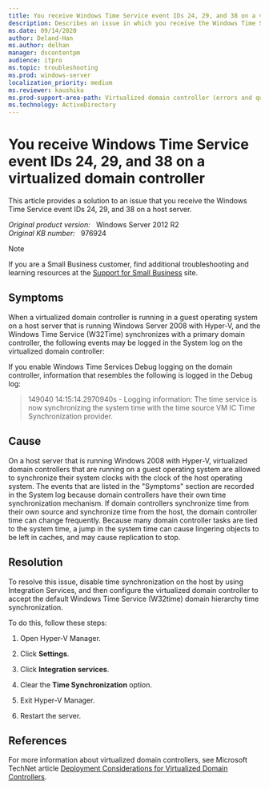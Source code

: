 ```yaml
---
title: You receive Windows Time Service event IDs 24, 29, and 38 on a virtualized domain controller that is running on a Windows Server 2008-based host server with Hyper-V
description: Describes an issue in which you receive the Windows Time Service event IDs 24, 29, and 38 on a host server.
ms.date: 09/14/2020
author: Deland-Han
ms.author: delhan 
manager: dscontentpm
audience: itpro
ms.topic: troubleshooting
ms.prod: windows-server
localization_priority: medium
ms.reviewer: kaushika
ms.prod-support-area-path: Virtualized domain controller (errors and questions)
ms.technology: ActiveDirectory
---
```

# You receive Windows Time Service event IDs 24, 29, and 38 on a virtualized domain controller

This article provides a solution to an issue that you receive the Windows Time Service event IDs 24, 29, and 38 on a host server.

_Original product version:_ &nbsp; Windows Server 2012 R2  
_Original KB number:_ &nbsp; 976924

>[!NOTE]  
If you are a Small Business customer, find additional troubleshooting and learning resources at the [Support for Small Business](https://smallbusiness.support.microsoft.com) site.

## Symptoms

When a virtualized domain controller is running in a guest operating system on a host server that is running Windows Server 2008 with Hyper-V, and the Windows Time Service (W32Time) synchronizes with a primary domain controller, the following events may be logged in the System log on the virtualized domain controller: 

If you enable Windows Time Services Debug logging on the domain controller, information that resembles the following is logged in the Debug log:

>149040 14:15:14.2970940s - Logging information: The time service is now synchronizing the system time with the time source VM IC Time Synchronization provider.

## Cause

On a host server that is running Windows 2008 with Hyper-V, virtualized domain controllers that are running on a guest operating system are allowed to synchronize their system clocks with the clock of the host operating system. The events that are listed in the "Symptoms" section are recorded in the System log because domain controllers have their own time synchronization mechanism. If domain controllers synchronize time from their own source and synchronize time from the host, the domain controller time can change frequently. Because many domain controller tasks are tied to the system time, a jump in the system time can cause lingering objects to be left in caches, and may cause replication to stop.  

## Resolution

To resolve this issue, disable time synchronization on the host by using Integration Services, and then configure the virtualized domain controller to accept the default Windows Time Service (W32time) domain hierarchy time synchronization.

To do this, follow these steps:
1. Open Hyper-V Manager.

2. Click **Settings**.

3. Click **Integration services**.

4. Clear the **Time Synchronization** option.

5. Exit Hyper-V Manager.

6. Restart the server.


## References

For more information about virtualized domain controllers, see Microsoft TechNet article [Deployment Considerations for Virtualized Domain Controllers](https://technet.microsoft.com/library/dd348449%28ws.10%29.aspx).
